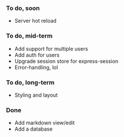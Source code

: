 ### To do, soon
- Server hot reload

### To do, mid-term
- Add support for multiple users
- Add auth for users
- Upgrade session store for express-session
- Error-handling, lol

### To do, long-term
- Styling and layout

### Done
- Add markdown view/edit
- Add a database
